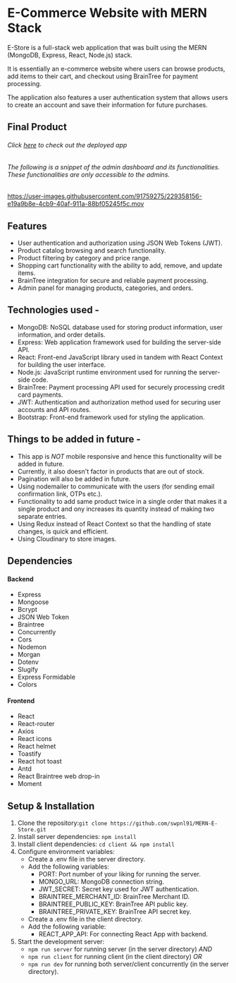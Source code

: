 # E-Commerce Website with MERN Stack

E-Store is a full-stack web application that was built using the MERN (MongoDB, Express, React, Node.js) stack.

It is essentially an e-commerce website where users can browse products, add items to their cart, and checkout using BrainTree for payment processing.

The application also features a user authentication system that allows users to create an account and save their information for future purchases.

## Final Product

###### Click [here](https://agreeable-frock-boa.cyclic.app/) to check out the deployed app

###### The following is a snippet of the admin dashboard and its functionalities. These functionalities are only accessible to the admins.

https://user-images.githubusercontent.com/91759275/229358156-e19a9b8e-4cb9-40af-911a-88bf05245f5c.mov

## Features

- User authentication and authorization using JSON Web Tokens (JWT).
- Product catalog browsing and search functionality.
- Product filtering by category and price range.
- Shopping cart functionality with the ability to add, remove, and update items.
- BrainTree integration for secure and reliable payment processing.
- Admin panel for managing products, categories, and orders.

## Technologies used -

- MongoDB: NoSQL database used for storing product information, user information, and order details.
- Express: Web application framework used for building the server-side API.
- React: Front-end JavaScript library used in tandem with React Context for building the user interface.
- Node.js: JavaScript runtime environment used for running the server-side code.
- BrainTree: Payment processing API used for securely processing credit card payments.
- JWT: Authentication and authorization method used for securing user accounts and API routes.
- Bootstrap: Front-end framework used for styling the application.

## Things to be added in future -

- This app is _NOT_ mobile responsive and hence this functionality will be added in future.
- Currently, it also doesn't factor in products that are out of stock.
- Pagination will also be added in future.
- Using nodemailer to communicate with the users (for sending email confirmation link, OTPs etc.).
- Functionality to add same product twice in a single order that makes it a single product and ony increases its quantity instead of making two separate entries.
- Using Redux instead of React Context so that the handling of state changes, is quick and efficient.
- Using Cloudinary to store images.

## Dependencies

#### Backend

- Express
- Mongoose
- Bcrypt
- JSON Web Token
- Braintree
- Concurrently
- Cors
- Nodemon
- Morgan
- Dotenv
- Slugify
- Express Formidable
- Colors

#### Frontend

- React
- React-router
- Axios
- React icons
- React helmet
- Toastify
- React hot toast
- Antd
- React Braintree web drop-in
- Moment

## Setup & Installation

1. Clone the repository:`git clone https://github.com/swpnl91/MERN-E-Store.git`
2. Install server dependencies: `npm install`
3. Install client dependencies: `cd client && npm install`
4. Configure environment variables:
   - Create a .env file in the server directory.
   - Add the following variables:
     - PORT: Port number of your liking for running the server.
     - MONGO_URL: MongoDB connection string.
     - JWT_SECRET: Secret key used for JWT authentication.
     - BRAINTREE_MERCHANT_ID: BrainTree Merchant ID.
     - BRAINTREE_PUBLIC_KEY: BrainTree API public key.
     - BRAINTREE_PRIVATE_KEY: BrainTree API secret key.
   - Create a .env file in the client directory.
   - Add the following variable:
     - REACT_APP_API: For connecting React App with backend.
5. Start the development server:
   - `npm run server` for running server (in the server directory) _AND_
   - `npm run client` for running client (in the client directory) _OR_
   - `npm run dev` for running both server/client concurrently (in the server directory).
